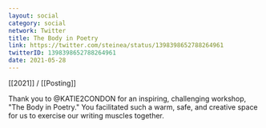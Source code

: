 ```yaml
---
layout: social
category: social
network: Twitter
title: The Body in Poetry
link: https://twitter.com/steinea/status/1398398652788264961
twitterID: 1398398652788264961
date: 2021-05-28
---
```


[[2021]] / [[Posting]]

Thank you to @KATIE2CONDON for an inspiring, challenging workshop, "The Body in Poetry." You facilitated such a warm, safe, and creative space for us to exercise our writing muscles together.
